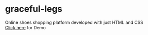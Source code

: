 # graceful-legs
Online shoes shopping platform developed with just HTML and CSS<br>
[Click here](https://matineno.github.io/graceful-legs/) for Demo
